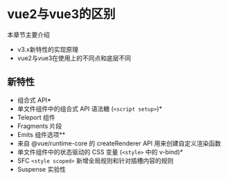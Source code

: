 # vue2与vue3的区别

本章节主要介绍

- v3.x新特性的实现原理
- vue2与vue3在使用上的不同点和底层不同

## 新特性

- 组合式 API*
- 单文件组件中的组合式 API 语法糖 (`<script setup>`)*
- Teleport 组件
- Fragments 片段
- Emits 组件选项**
- 来自 @vue/runtime-core 的 createRenderer API 用来创建自定义渲染函数
- 单文件组件中的状态驱动的 CSS 变量 (`<style>` 中的 v-bind)*
- SFC `<style scoped>` 新增全局规则和针对插槽内容的规则
- Suspense 实验性
